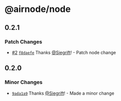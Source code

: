 # @airnode/node

## 0.2.1

### Patch Changes

- [#2](https://github.com/Siegrift/airnode/pull/2) [`f8daefe`](https://github.com/Siegrift/airnode/commit/f8daefeba874cf2d4761247a3328811ed35c4682) Thanks [@Siegrift](https://github.com/Siegrift)! - Patch node change

## 0.2.0

### Minor Changes

- [`9ada1a9`](https://github.com/Siegrift/airnode/commit/9ada1a965999d6adff55c017365967f46365d555) Thanks [@Siegrift](https://github.com/Siegrift)! - Made a minor change
